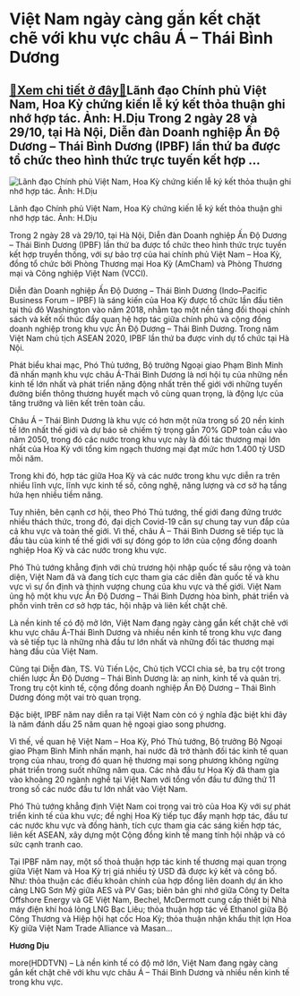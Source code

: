 Việt Nam ngày càng gắn kết chặt chẽ với khu vực châu Á – Thái Bình Dương
========================================================================

[:gift:Xem chi tiết ở đây:gift:](https://hddtvn.com/viet-nam-ngay-cang-gan-ket-chat-che-voi-khu-vuc-chau-a-thai-binh-duong/)Lãnh đạo Chính phủ Việt Nam, Hoa Kỳ chứng kiến lễ ký kết thỏa thuận ghi nhớ hợp tác. Ảnh: H.Dịu Trong 2 ngày 28 và 29/10, tại Hà Nội, Diễn đàn Doanh nghiệp Ấn Độ Dương – Thái Bình Dương (IPBF) lần thứ ba được tổ chức theo hình thức trực tuyến kết hợp …
------------------------------------------------------------------------------------------------------------------------------------------------------------------------------------------------------------------------------------------------------------





![Lãnh đạo Chính phủ Việt Nam, Hoa Kỳ chứng kiến lễ ký kết thỏa thuận ghi nhớ hợp tác. Ảnh: H.Dịu](https://hddtvn.com/wp-content/uploads/2021/01/IMG_3473_1.jpg "Lãnh đạo Chính phủ Việt Nam, Hoa Kỳ chứng kiến lễ ký kết thỏa thuận ghi nhớ hợp tác. Ảnh: H.Dịu")


Lãnh đạo Chính phủ Việt Nam, Hoa Kỳ chứng kiến lễ ký kết thỏa thuận ghi nhớ hợp tác. Ảnh: H.Dịu



Trong 2 ngày 28 và 29/10, tại Hà Nội, Diễn đàn Doanh nghiệp Ấn Độ Dương – Thái Bình Dương (IPBF) lần thứ ba được tổ chức theo hình thức trực tuyến kết hợp truyền thống, với sự bảo trợ của hai chính phủ Việt Nam – Hoa Kỳ, đồng tổ chức bởi Phòng Thương mại Hoa Kỳ (AmCham) và Phòng Thương mại và Công nghiệp Việt Nam (VCCI).


Diễn đàn Doanh nghiệp Ấn Độ Dương – Thái Bình Dương (Indo–Pacific Business Forum – IPBF) là sáng kiến của Hoa Kỳ được tổ chức lần đầu tiên tại thủ đô Washington vào năm 2018, nhằm tạo một nền tảng đối thoại chính sách và kết nối thúc đẩy quan hệ hợp tác giữa chính phủ và cộng đồng doanh nghiệp trong khu vực Ấn Độ Dương – Thái Bình Dương. Trong năm Việt Nam chủ tịch ASEAN 2020, IPBF lần thứ ba được vinh dự tổ chức tại Hà Nội.


Phát biểu khai mạc, Phó Thủ tướng, Bộ trưởng Ngoại giao Phạm Bình Minh đã nhấn mạnh khu vực châu Á-Thái Bình Dương là nơi hội tụ của những nền kinh tế lớn nhất và phát triển năng động nhất trên thế giới với những tuyến đường biển thông thương huyết mạch vô cùng quan trọng, là động lực của tăng trưởng và liên kết trên toàn cầu.


Châu Á – Thái Bình Dương là khu vực có hơn một nửa trong số 20 nền kinh tế lớn nhất thế giới và dự báo sẽ chiếm tỷ trọng gần 70% GDP toàn cầu vào năm 2050, trong đó các nước trong khu vực này là đối tác thương mại lớn nhất của Hoa Kỳ với tổng kim ngạch thương mại đạt mức hơn 1.400 tỷ USD mỗi năm.


Trong khi đó, hợp tác giữa Hoa Kỳ và các nước trong khu vực diễn ra trên nhiều lĩnh vực, lĩnh vực kinh tế số, công nghệ, năng lượng và cơ sở hạ tầng hứa hẹn nhiều tiềm năng.


Tuy nhiên, bên cạnh cơ hội, theo Phó Thủ tướng, thế giới đang đứng trước nhiều thách thức, trong đó, đại dịch Covid-19 cần sự chung tay vun đắp của cả khu vực và toàn thế giới. Vì thế, châu Á – Thái Bình Dương sẽ tiếp tục là đầu tàu của kinh tế thế giới với sự đóng góp to lớn của cộng đồng doanh nghiệp Hoa Kỳ và các nước trong khu vực.


Phó Thủ tướng khẳng định với chủ trương hội nhập quốc tế sâu rộng và toàn diện, Việt Nam đã và đang tích cực tham gia các diễn đàn quốc tế và khu vực vì sự ổn định và thịnh vượng chung của khu vực và thế giới. Việt Nam ủng hộ một khu vực Ấn Độ Dương – Thái Bình Dương hòa bình, phát triển và phồn vinh trên cơ sở hợp tác, hội nhập và liên kết chặt chẽ.


Là nền kinh tế có độ mở lớn, Việt Nam đang ngày càng gắn kết chặt chẽ với khu vực châu Á-Thái Bình Dương và nhiều nền kinh tế trong khu vực đang và sẽ tiếp tục là những nhà đầu tư lớn nhất và những đối tác thương mại hàng đầu của Việt Nam.


Cũng tại Diễn đàn, TS. Vũ Tiến Lộc, Chủ tịch VCCI chia sẻ, ba trụ cột trong chiến lược Ấn Độ Dương – Thái Bình Dương là: an ninh, kinh tế và quản trị. Trong trụ cột kinh tế, cộng đồng doanh nghiệp Ấn Độ Dương – Thái Bình Dương đóng một vai trò quan trọng.


Đặc biệt, IPBF năm nay diễn ra tại Việt Nam còn có ý nghĩa đặc biệt khi đây là năm đánh dấu 25 năm quan hệ ngoại giao song phương.


Vì thế, về quan hệ Việt Nam – Hoa Kỳ, Phó Thủ tướng, Bộ trưởng Bộ Ngoại giao Phạm Bình Minh nhấn mạnh, hai nước đã trở thành đối tác kinh tế quan trọng của nhau, trong đó quan hệ thương mại song phương không ngừng phát triển trong suốt những năm qua. Các nhà đầu tư Hoa Kỳ đã tham gia vào khoảng 20 ngành nghề tại Việt Nam với tổng vốn đầu tư đứng thứ 11 trong số các nước đầu tư lớn nhất vào Việt Nam.


Phó Thủ tướng khẳng định Việt Nam coi trọng vai trò của Hoa Kỳ với sự phát triển kinh tế của khu vực; đề nghị Hoa Kỳ tiếp tục đẩy mạnh hợp tác, đầu tư các nước khu vực và đồng hành, tích cực tham gia các sáng kiến hợp tác, liên kết ASEAN, xây dựng một Cộng đồng kinh tế mang tính hội nhập và có sức cạnh tranh cao.


Tại IPBF năm nay, một số thoả thuận hợp tác kinh tế thương mại quan trọng giữa Việt Nam và Hoa Kỳ trị giá nhiều tỷ USD đã được ký kết và công bố. Như: thỏa thuận các điều khoản chính của hợp đồng liên doanh dự án kho cảng LNG Sơn Mỹ giữa AES và PV Gas; biên bản ghi nhớ giữa Công ty Delta Offshore Energy và GE Việt Nam, Bechel, McDermott cung cấp thiết bị Nhà máy điện khí hoá lỏng LNG Bạc Liêu; thỏa thuận hợp tác về Ethanol giữa Bộ Công Thương và Hiệp hội hạt cốc Hoa Kỳ; thỏa thuận nhận khẩu thịt lợn Hoa Kỳ giữa Việt Nam Trade Alliance và Masan…




**Hương Dịu**



more(HDDTVN) – Là nền kinh tế có độ mở lớn, Việt Nam đang ngày càng gắn kết chặt chẽ với khu vực châu Á – Thái Bình Dương và nhiều nền kinh tế trong khu vực.


